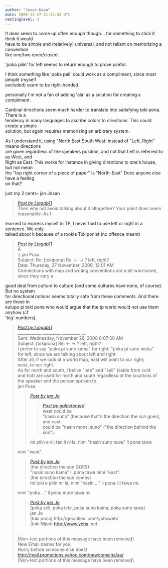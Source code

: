 ```yaml
---
author: "Josan Kapo"
date: 2008-11-27 21:23:53 UTC
nestinglevel: 3
---
```

It does seem to come up often enough though... for something to stick it think it would  
have to be simple and (relatively) universal, and not reliant on memorizing a convention  
like one/two open/closed.  
  
'poka pilin' for left seems to return enough to prove useful.  
  
I think something like 'poka pali' could work as a compliment, since most people (myself  
excluded) seem to be right-handed.  
  
personally I'm not a fan of adding 'ala' as a solution for creating a compliment.  
  
Cardinal directions seem much harder to translate into satisfying toki pona. There is a  
tendency in many languages to ascribe colors to directions. This could create a simple  
solution, but again requires memorizing an arbitrary system.  
  
As I understand it, using "North East South West: instead of "Left, Right" means directions  
are given regardless of the speakers position, and not that Left is referred to as West, and  
Right as East. This works for instance in giving directions to one's house, but not mean  
the "top right corner of a piece of paper" is "North-East" Does anyone else have a feeling  
on that?  
  
just my 2 cents- jan Josan  

> [_Post by Liogab11_](/ztBF1yyu/left-right#post9)  
> Then why not avoid talking about it altogether? Your point does seem reasonable. As I  
> 

learned to express myself in TP, I never had to use left or right in a sentence. We only  
talked about it because of a rookie Tokiponist (no offence meant)  

> [_Post by Liogab11_](/ztBF1yyu/left-right#post9)  
> Â   
> :) jan Pusa  
> Subject: Re: \[tokipona\] Re: <- -> ? left, right?  
> Date: Thursday, 27 November, 2008, 12:01 AM  
> Connections with map and writing conventions are a bit worrisome, since they vary a  
> 

good deal from culture to culture (and some cultures have none, of course). But no system  
for directional notions seems totally safe from these comments. And there are those in  
kulupu pi toki pona who would argue that the tp world would not use them anyhow (cf  
'big' numbers).  

> [_Post by Liogab11_](/ztBF1yyu/left-right#post9)  
> \_\_\_\_\_\_\_\_\_\_\_\_ \_\_\_\_\_\_\_\_\_ \_\_\_\_\_\_\_\_\_ \_\_  
> Sent: Wednesday, November 26, 2008 8:07:30 AM  
> Subject: \[tokipona\] Re: <- -> ? left, right?  
> I prefer to say "poka pi suno kama" for right; "poka pi suno weka"  
> for left, since we are talking about left and right.  
> After all, if we look at a world map, east will point to our right;  
> west, to our right.  
> As for north and south, I belive "lete" and "seli" (aside from cold  
> and hot) are used for north and south regardless of the locations of  
> the speaker and the person spoken to.  
> jan Pusa  
> 
> > [_Post by jan Jo_](/ztBF1yyu/left-right#post6)  
> > 
> > > [_Post by galactonerd_](/ztBF1yyu/left-right#post4)  
> > > west could be  
> > > "nasin suno" (because that's the direction the sun goes), and east  
> > > could be "nasin monsi suno" ("the direction behind the sun").  
> > > 
> > 
> > mi pilin e ni: tan li ni la, nimi "nasin suno tawa" li pona tawa  
> > 
> 
> nimi "west".  
> 
> > [_Post by jan Jo_](/ztBF1yyu/left-right#post6)  
> > (the direction the sun GOES)  
> > "nasin suno kama" li pona tawa nimi "east".  
> > (the direction the sun comes)  
> > mi toki e pilin mi la, nimi "nasin ..." li pona lili tawa mi.  
> > 
> 
> nimi "poka ..." li pona mute tawa mi.  
> 
> > [_Post by jan Jo_](/ztBF1yyu/left-right#post6)  
> > (poka seli, poka lete, poka suno kama, poka suno tawa)  
> > jan Jo  
> > (toki pona) http://geocities. com/yohsweb/  
> > (toki Nijon) http://www.yohs. net  
> > 
> 
> .  
> \[Non-text portions of this message have been removed\]  
> New Email names for you!  
> Hurry before someone else does!  
> http://mail.promotions.yahoo.com/newdomains/aa/  
> \[Non-text portions of this message have been removed\]  
>